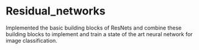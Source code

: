 # Residual_networks

Implemented the basic building blocks of ResNets and combine these building blocks to implement and train a state of the art neural network for image classification.
